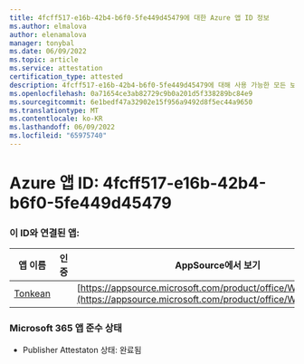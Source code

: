 ```yaml
---
title: 4fcff517-e16b-42b4-b6f0-5fe449d45479에 대한 Azure 앱 ID 정보
ms.author: elmalova
author: elenamalova
manager: tonybal
ms.date: 06/09/2022
ms.topic: article
ms.service: attestation
certification_type: attested
description: 4fcff517-e16b-42b4-b6f0-5fe449d45479에 대해 사용 가능한 모든 보안 및 규정 준수 정보입니다.
ms.openlocfilehash: 0a71654ce3ab82729c9b0a201d5f338289bc84e9
ms.sourcegitcommit: 6e1bedf47a32902e15f956a9492d8f5ec44a9650
ms.translationtype: MT
ms.contentlocale: ko-KR
ms.lasthandoff: 06/09/2022
ms.locfileid: "65975740"
---
```

# <a name="azure-app-id-4fcff517-e16b-42b4-b6f0-5fe449d45479"></a>Azure 앱 ID: 4fcff517-e16b-42b4-b6f0-5fe449d45479


### <a name="apps-associated-with-this-id"></a>이 ID와 연결된 앱:
| **앱 이름** | **인증** | **AppSource에서 보기** |
|--------------|---------------|-----------------------|
| [Tonkean](../forward/WA104381749.md) |  | [https://appsource.microsoft.com/product/office/WA104381749](https://appsource.microsoft.com/product/office/WA104381749) |

### <a name="microsoft-365-app-compliance-status"></a>Microsoft 365 앱 준수 상태
- Publisher Attestaton 상태: 완료됨

